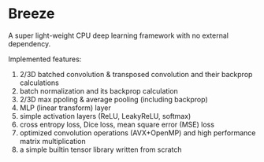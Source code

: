 # Breeze
A super light-weight CPU deep learning framework with no external dependency.

Implemented features:
1) 2/3D batched convolution & transposed convolution and their backprop calculations
2) batch normalization and its backprop calculation
3) 2/3D max ppoling & average pooling (including backprop)
4) MLP (linear transform) layer
5) simple activation layers (ReLU, LeakyReLU, softmax)
6) cross entropy loss, Dice loss, mean square error (MSE) loss
7) optimized convolution operations (AVX+OpenMP) and high performance matrix multiplication
8) a simple builtin tensor library written from scratch
